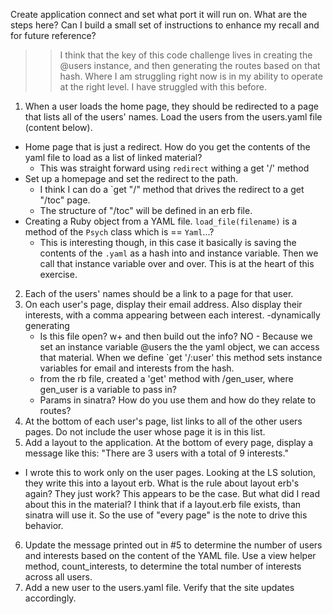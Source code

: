 Create application
  connect and set what port it will run on.
  What are the steps here? Can I build a small set of instructions to enhance my recall and for future reference?

  >> I think that the key of this code challenge lives in creating the @users instance, and then generating the routes based on that hash. Where I am struggling right now is in my ability to operate at the right level. I have struggled with this before. 

1. When a user loads the home page, they should be redirected to a page that lists all of the users' names. Load the users from the users.yaml file (content below).
  - Home page that is just a redirect. How do you get the contents of the yaml file to load as a list of linked material?
    - This was straight forward using `redirect` withing a get '/' method
  - Set up a homepage and set the redirect to the path. 
    - I think I can do a `get "/" method that drives the redirect to a get "/toc" page.
    - The structure of "/toc" will be defined in an erb file. 
  - Creating a Ruby object from a YAML file. `load_file(filename)` is a method of the `Psych` class which is == `Yaml`...?
    - This is interesting though, in this case it basically is saving the contents of the `.yaml` as a hash into and instance variable. Then we call that instance variable over and over. This is at the heart of this exercise. 
2. Each of the users' names should be a link to a page for that user.
3. On each user's page, display their email address. Also display their interests, with a comma appearing between each interest.
  -dynamically generating
    - Is this file open? w+ and then build out the info? NO - Because we set an instance variable @users the the yaml object, we can access that material. When we define `get '/:user' this method sets instance variables for email and interests from the hash. 
    - from the rb file, created a 'get' method with /gen_user, where gen_user is a variable to pass in? 
    - Params in sinatra? How do you use them and how do they relate to routes?
4. At the bottom of each user's page, list links to all of the other users pages. Do not include the user whose page it is in this list.
5. Add a layout to the application. At the bottom of every page, display a message like this: "There are 3 users with a total of 9 interests."
  - I wrote this to work only on the user pages. Looking at the LS solution, they write this into a layout erb. What is the rule about layout erb's again? They just work? This appears to be the case. But what did I read about this in the material? I think that if a layout.erb file exists, than sinatra will use it. So the use of "every page" is the note to drive this behavior. 
6. Update the message printed out in #5 to determine the number of users and interests based on the content of the YAML file. Use a view helper method, count_interests, to determine the total number of interests across all users.
7. Add a new user to the users.yaml file. Verify that the site updates accordingly.
